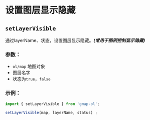 # 设置图层显示隐藏

## `setLayerVisible`

通过layerName、状态，设置图层显示隐藏。***(常用于图例控制显示隐藏)***

### 参数：

- `ol/map` 地图对象
- 图层名字
- 状态为`true`，`false`

### 示例：

```js
import { setLayerVisible } from 'gmap-ol';

setLayerVisible(map, layerName, status) ;
```